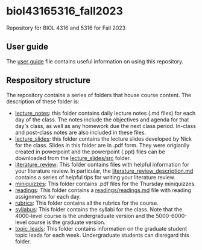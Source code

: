 # biol43165316_fall2023
Repository for BIOL 4316 and 5316 for Fall 2023

## User guide
The [user guide](userguide.md) file contains useful information on using this repository.

## Respository structure
The repository contains a series of folders that house course content. The description of these folder is:

- [lecture_notes](lecture_notes): this folder contains daily lecture notes (.md files) for each day of the class. The notes include the objectives and agenda for that day's class, as well as any homework due the next class period. In-class and post-class notes are also included in these files.
-  [lecture_slides](lecture_slides): this folder contains the lecture slides developed by Nick for the class. Slides in this folder are in .pdf form. They were origianlly created in powerpoint and the powerpoint (.ppt) files can be downloaded from the [lecture_slides/src](lecture_slides/src) folder.
-  [literature_review](literature_review): This folder contains files with helpful information for your literature review. In particular, the [literature_review_description.md](literature_review_description.md) contains a series of helpful tips for writing your literature review.
-  [miniquizzes](miniquizzes): This folder contains .pdf files for the Thursday miniquizzes.
-  [readings](readings): This folder contains a [readings/readings.md](readings/readings.md) file with reading assignments for each day.
-  [rubrics](rubrics): This folder contains all the rubrics for the course.
-  [syllabus](syllabus): This folder contains the syllabi for the class. Note that the 4000-level course is the undergraduate version and the 5000-6000-level course is the graduate version.
-  [topic_leads](topic_leads): This folder contains information on the graduate student topic leads for each week. Undergraduate students can disregard this folder.
